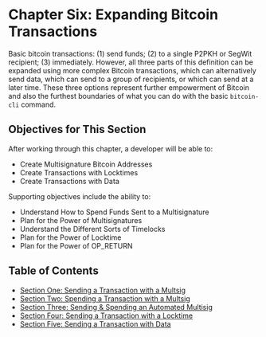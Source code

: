 # Chapter Six: Expanding Bitcoin Transactions

Basic bitcoin transactions: (1) send funds; (2) to a single P2PKH or SegWit recipient; (3) immediately. However, all three parts of this definition can be expanded using more complex Bitcoin transactions, which can alternatively send data, which can send to a group of recipients, or which can send at a later time. These three options represent further empowerment of Bitcoin and also the furthest boundaries of what you can do with the basic `bitcoin-cli` command.

## Objectives for This Section

After working through this chapter, a developer will be able to:

   * Create Multisignature Bitcoin Addresses
   * Create Transactions with Locktimes
   * Create Transactions with Data
   
Supporting objectives include the ability to:

   * Understand How to Spend Funds Sent to a Multisignature
   * Plan for the Power of Multisignatures
   * Understand the Different Sorts of Timelocks
   * Plan for the Power of Locktime
   * Plan for the Power of OP_RETURN
   
## Table of Contents

   * [Section One: Sending a Transaction with a Multsig](06_1_Sending_a_Transaction_to_a_Multisig.md)
   * [Section Two: Spending a Transaction with a Multsig](06_2_Spending_a_Transaction_to_a_Multisig.md)
   * [Section Three: Sending & Spending an Automated Multisig](06_3_Sending_an_Automated_Multisig.md)
   * [Section Four: Sending a Transaction with a Locktime](06_4_Sending_a_Transaction_with_a_Locktime.md)
   * [Section Five: Sending a Transaction with Data](06_5_Sending_a_Transaction_with_Data.md)
